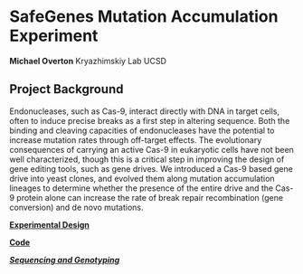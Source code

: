 
# SafeGenes Mutation Accumulation Experiment
**Michael Overton**
Kryazhimskiy Lab UCSD
   
   
## Project Background
Endonucleases, such as Cas-9, interact directly with DNA in target cells, often to induce precise breaks as a first step in altering sequence. Both the binding and cleaving capacities of endonucleases have the potential to increase mutation rates through off-target effects. The evolutionary consequences of carrying an active Cas-9 in eukaryotic cells have not been well characterized, though this is a critical step in improving the design of gene editing tools, such as gene drives. We introduced a Cas-9 based gene drive into yeast clones, and evolved them along mutation accumulation lineages to determine whether the presence of the entire drive and the Cas-9 protein alone can increase the rate of break repair recombination (gene conversion) and de novo mutations.

**[Experimental Design](https://github.com/moverton88/mutAccumCode/edit/master/mutAccumPipe.md)**

**[Code](https://github.com/moverton88/mutAccumCode/edit/master/code)**

***[Sequencing and Genotyping]()***
